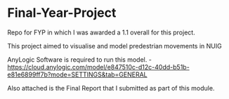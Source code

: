 # Final-Year-Project

Repo for FYP in which I was awarded a 1.1 overall for this project.

This project aimed to visualise and model predestrian movements in NUIG

AnyLogic Software is required to run this model. - https://cloud.anylogic.com/model/e847510c-d12c-40dd-b51b-e81e6899ff7b?mode=SETTINGS&tab=GENERAL

Also attached is the Final Report that I submitted as part of this module.
